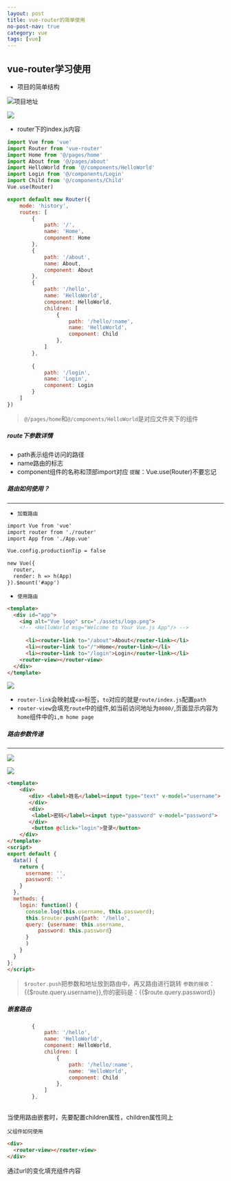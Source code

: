 ```yaml
---
layout: post
title: vue-router的简单使用
no-post-nav: true
category: vue
tags: [vue] 
---
```


## vue-router学习使用

* 项目的简单结构

![项目地址](https://github.com/love-mh-forever/vue-examples/tree/master/hello-world)

![](https://love-mh-forever.github.io/assets/images/2018/vue/vue-router1-1.png)

* router下的index.js内容
``` js
import Vue from 'vue'
import Router from 'vue-router'
import Home from '@/pages/home'
import About from '@/pages/about'
import HelloWorld from '@/components/HelloWorld'
import Login from '@/components/Login'
import Child from '@/components/Child'
Vue.use(Router)

export default new Router({
    mode: 'history',
    routes: [
        {
            path: '/',
            name: 'Home',
            component: Home
        },
        {
            path: '/about',
            name: About,
            component: About
        },
        {
            path: '/hello',
            name: 'HelloWorld',
            component: HelloWorld,
            children: [
                {
                    path: '/hello/:name',
                    name: 'HelloWorld',
                    component: Child
                },
            ]
        },
       
        {
            path: '/login',
            name: 'Login',
            component: Login
        }
    ]
})
```

> `@/pages/home`和`@/components/HelloWorld`是对应文件夹下的组件
<h5>route下参数详情</h5>

* path表示组件访问的路径
* name路由的标志
* component组件的名称和顶部import对应
`提醒`：Vue.use(Router)不要忘记

##### 路由如何使用？
----
* `加载路由`

``` html
import Vue from 'vue'
import router from './router'
import App from './App.vue'

Vue.config.productionTip = false

new Vue({
  router,
  render: h => h(App)
}).$mount('#app')

```

* `使用路由`

``` html
<template>
  <div id="app">
    <img alt="Vue logo" src="./assets/logo.png">
    <!-- <HelloWorld msg="Welcome to Your Vue.js App"/> -->
    
      <li><router-link to="/about">About</router-link></li>
      <li><router-link to="/">Home</router-link></li>
      <li><router-link to="/login">Login</router-link></li>
    <router-view></router-view>
  </div>
</template>
```

![](https://love-mh-forever.github.io/assets/images/2018/vue/vue-router1-2.png)

* `router-link`会映射成`<a>`标签，`to`对应的就是`route/index.js`配置`path`
* `router-view`会填充`route`中的组件,如当前访问地址为`8080/`,页面显示内容为`home`组件中的`i,m home page`

##### 路由参数传递
----
![](https://love-mh-forever.github.io/assets/images/2018/vue/vue-router1-3.png)

![](https://love-mh-forever.github.io/assets/images/2018/vue/vue-router1-4.png)


``` html
<template>
    <div>
       <div> <label>姓名</label><input type="text" v-model="username">
       </div>
       <div>
        <label>密码</label><input type="password" v-model="password">
       </div>
        <button @click="login">登录</button>
    </div>
</template>
<script>
export default {
  data() {
    return {
      username: '',
      password: ''
    }
  },
  methods: {
    login: function() {
      console.log(this.username, this.password);
      this.$router.push({path: '/hello',
      query: {username: this.username,
          password: this.password}
      }
      )
    }
  }
};
</script>
```

> `$router.push`把参数和地址放到路由中，再又路由进行跳转
> `参数的接收`：{{$route.query.username}},你的密码是：{{$route.query.password}}

##### 嵌套路由

``` js
        {
            path: '/hello',
            name: 'HelloWorld',
            component: HelloWorld,
            children: [
                {
                    path: '/hello/:name',
                    name: 'HelloWorld',
                    component: Child
                },
            ]
        },
       
```
当使用路由嵌套时，先要配置children属性，children属性同上

`父组件如何使用`
``` html
<div>
  <router-view></router-view>
</div>
```
通过url的变化填充组件内容